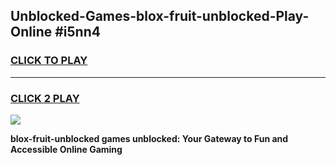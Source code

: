 
## Unblocked-Games-blox-fruit-unblocked-Play-Online #i5nn4
<h3>
<a href="https://news.freeplayer.one?title=blox-fruit-unblocked&ref=3">CLICK TO PLAY</a></h3>
<hr>

<h3>
<a href="https://news.freeplayer.one?title=blox-fruit-unblocked&ref=3">CLICK 2 PLAY</a>
  
</h3>

<a href="https://news.freeplayer.one?title=blox-fruit-unblocked&ref=3"><img src="https://clearcache.store/games.png"></a>


**blox-fruit-unblocked games unblocked: Your Gateway to Fun and Accessible Online Gaming**
